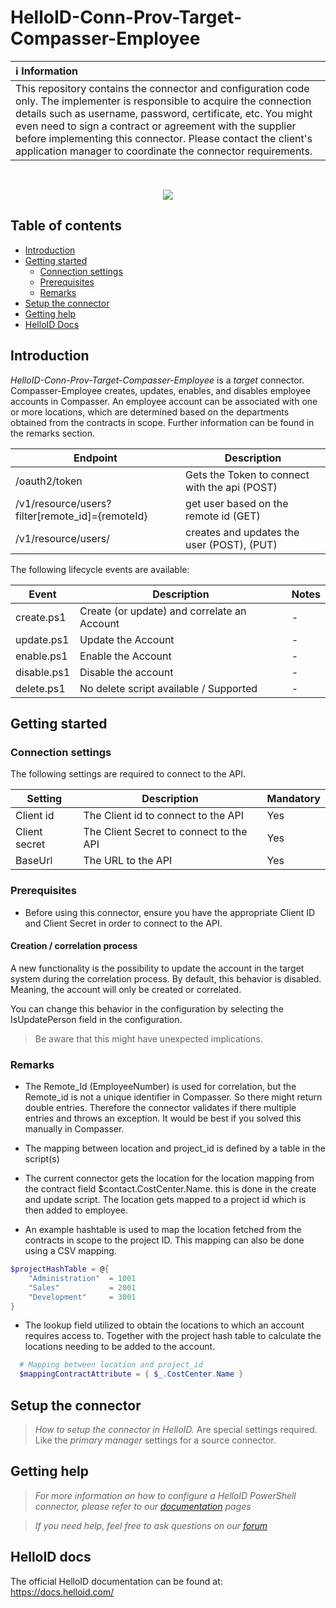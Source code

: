 
# HelloID-Conn-Prov-Target-Compasser-Employee

| :information_source: Information |
|:---------------------------|
| This repository contains the connector and configuration code only. The implementer is responsible to acquire the connection details such as username, password, certificate, etc. You might even need to sign a contract or agreement with the supplier before implementing this connector. Please contact the client's application manager to coordinate the connector requirements. |

<br />
<p align="center">
  <img src="https://www.tools4ever.nl/connector-logos/compasser-logo.png">
</p>

## Table of contents

- [Introduction](#Introduction)
- [Getting started](#Getting-started)
  + [Connection settings](#Connection-settings)
  + [Prerequisites](#Prerequisites)
  + [Remarks](#Remarks)
- [Setup the connector](@Setup-The-Connector)
- [Getting help](#Getting-help)
- [HelloID Docs](#HelloID-docs)

## Introduction

_HelloID-Conn-Prov-Target-Compasser-Employee_ is a _target_ connector. Compasser-Employee creates, updates, enables, and disables employee accounts in Compasser. 
An employee account can be associated with one or more locations, which are determined based on the departments obtained from the contracts in scope. 
Further information can be found in the remarks section.

| Endpoint                                          | Description                                   |
| ------------------------------------------------- | --------------------------------------------- |
| /oauth2/token                                     | Gets the Token to connect with the api (POST) |
| /v1/resource/users?filter[remote_id]={remoteId}   | get user based on the remote id (GET)         |
| /v1/resource/users/                               | creates and updates the user (POST), (PUT)    |


The following lifecycle events are available:

| Event       | Description                                 | Notes |
|------------ |---------------------------------------------|------	|
| create.ps1  | Create (or update) and correlate an Account | -     |
| update.ps1  | Update the Account                          | -     |
| enable.ps1  | Enable the Account                          | -     |
| disable.ps1 | Disable the account                         | -     |
| delete.ps1  | No delete script available / Supported      | -     |


## Getting started

### Connection settings

The following settings are required to connect to the API.

| Setting       | Description                             | Mandatory   |
| ------------- | --------------------------------------- | ----------- |
| Client id     | The Client id to connect to the API     | Yes         |
| Client secret | The Client Secret to connect to the API | Yes         |
| BaseUrl       | The URL to the API                      | Yes         |

### Prerequisites
 - Before using this connector, ensure you have the appropriate Client ID and Client Secret in order to connect to the API.
    
#### Creation / correlation process

A new functionality is the possibility to update the account in the target system during the correlation process. By default, this behavior is disabled. Meaning, the account will only be created or correlated.

You can change this behavior in the configuration by selecting the IsUpdatePerson field in the configuration.

> Be aware that this might have unexpected implications.

### Remarks
 - The Remote_Id (EmployeeNumber) is used for correlation, but the Remote_id is not a unique identifier in Compasser. So there might return double entries. Therefore the connector validates if there multiple entries and throws an exception. It would be best if you solved this manually in Compasser.
 - The mapping between location and project_id is defined by a table in the script(s)
 - The current connector gets the location for the location mapping from the contract field $contact.CostCenter.Name. this is done in the create and update script. The location gets mapped to a project id which is then added to employee.

- An example hashtable is used to map the location fetched from the contracts in scope to the project ID. This mapping can also be done using a CSV mapping.  
```powershell
$projectHashTable = @{
    "Administration"  = 1001
    "Sales"           = 2001
    "Development"     = 3001
}
```
- The lookup field utilized to obtain the locations to which an account requires access to. Together with the project hash table to calculate the locations needing to be added to the account.
```powershell
  # Mapping between location and project_id
  $mappingContractAttribute = { $_.CostCenter.Name }
```

## Setup the connector

> _How to setup the connector in HelloID._ Are special settings required. Like the _primary manager_ settings for a source connector.

## Getting help

> _For more information on how to configure a HelloID PowerShell connector, please refer to our [documentation](https://docs.helloid.com/hc/en-us/articles/360012558020-Configure-a-custom-PowerShell-target-system) pages_

> _If you need help, feel free to ask questions on our [forum](https://forum.helloid.com/forum/helloid-connectors/provisioning/1288-helloid-provisioning-target-compasser-employee)_

## HelloID docs

The official HelloID documentation can be found at: https://docs.helloid.com/
